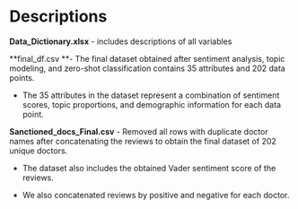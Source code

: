 # Descriptions

**Data_Dictionary.xlsx** - includes descriptions of all variables

**final_df.csv **- The final dataset obtained after sentiment analysis, topic modeling, and zero-shot classification contains 35 attributes and 202 data points.

*	The 35 attributes in the dataset represent a combination of sentiment scores, topic proportions, and demographic information for each data point.

**Sanctioned_docs_Final.csv** - Removed all rows with duplicate doctor names after concatenating the reviews to obtain the final dataset of 202 unique doctors.

*	The dataset also includes the obtained Vader sentiment score of the reviews. 

*	We also concatenated reviews by positive and negative for each doctor.


